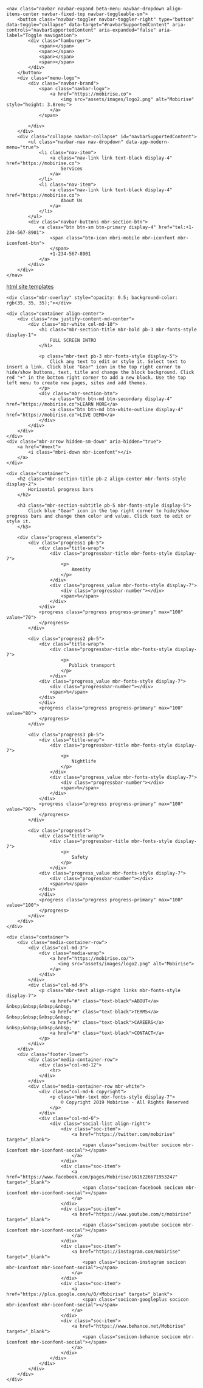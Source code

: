 <!DOCTYPE html>
<html  >
<head>
  <!-- Site made with Mobirise Website Builder v4.12.3, https://mobirise.com -->
  <meta charset="UTF-8">
  <meta http-equiv="X-UA-Compatible" content="IE=edge">
  <meta name="generator" content="Mobirise v4.12.3, mobirise.com">
  <meta name="viewport" content="width=device-width, initial-scale=1, minimum-scale=1">
  <link rel="shortcut icon" href="assets/images/logo2.png" type="image/x-icon">
  <meta name="description" content="">
  
  
  <title>Home</title>
  <link rel="stylesheet" href="assets/web/assets/mobirise-icons/mobirise-icons.css">
  <link rel="stylesheet" href="assets/bootstrap/css/bootstrap.min.css">
  <link rel="stylesheet" href="assets/bootstrap/css/bootstrap-grid.min.css">
  <link rel="stylesheet" href="assets/bootstrap/css/bootstrap-reboot.min.css">
  <link rel="stylesheet" href="assets/tether/tether.min.css">
  <link rel="stylesheet" href="assets/socicon/css/styles.css">
  <link rel="stylesheet" href="assets/dropdown/css/style.css">
  <link rel="stylesheet" href="assets/theme/css/style.css">
  <link rel="preload" as="style" href="assets/mobirise/css/mbr-additional.css"><link rel="stylesheet" href="assets/mobirise/css/mbr-additional.css" type="text/css">
  
  
  
</head>
<body>
  <section class="menu cid-s1dAJCqN11" once="menu" id="menu2-n">

    

    <nav class="navbar navbar-expand beta-menu navbar-dropdown align-items-center navbar-fixed-top navbar-toggleable-sm">
        <button class="navbar-toggler navbar-toggler-right" type="button" data-toggle="collapse" data-target="#navbarSupportedContent" aria-controls="navbarSupportedContent" aria-expanded="false" aria-label="Toggle navigation">
            <div class="hamburger">
                <span></span>
                <span></span>
                <span></span>
                <span></span>
            </div>
        </button>
        <div class="menu-logo">
            <div class="navbar-brand">
                <span class="navbar-logo">
                    <a href="https://mobirise.co">
                        <img src="assets/images/logo2.png" alt="Mobirise" style="height: 3.8rem;">
                    </a>
                </span>
                
            </div>
        </div>
        <div class="collapse navbar-collapse" id="navbarSupportedContent">
            <ul class="navbar-nav nav-dropdown" data-app-modern-menu="true">
                <li class="nav-item">
                    <a class="nav-link link text-black display-4" href="https://mobirise.co">
                        Services
                    </a>
                </li>
                <li class="nav-item">
                    <a class="nav-link link text-black display-4" href="https://mobirise.co">
                        About Us
                    </a>
                </li>
            </ul>
            <div class="navbar-buttons mbr-section-btn">
                <a class="btn btn-sm btn-primary display-4" href="tel:+1-234-567-8901">
                    <span class="btn-icon mbri-mobile mbr-iconfont mbr-iconfont-btn">
                    </span>
                    +1-234-567-8901
                </a>
            </div>
        </div>
    </nav>
</section>

<section class="engine"><a href="https://mobirise.info/y">html site templates</a></section><section class="cid-s1dAK7mtZm mbr-fullscreen mbr-parallax-background" id="header2-o">

    

    <div class="mbr-overlay" style="opacity: 0.5; background-color: rgb(35, 35, 35);"></div>

    <div class="container align-center">
        <div class="row justify-content-md-center">
            <div class="mbr-white col-md-10">
                <h1 class="mbr-section-title mbr-bold pb-3 mbr-fonts-style display-1">
                    FULL SCREEN INTRO
                </h1>
                
                <p class="mbr-text pb-3 mbr-fonts-style display-5">
                    Click any text to edit or style it. Select text to insert a link. Click blue "Gear" icon in the top right corner to hide/show buttons, text, title and change the block background. Click red "+" in the bottom right corner to add a new block. Use the top left menu to create new pages, sites and add themes.
                </p>
                <div class="mbr-section-btn">
                    <a class="btn btn-md btn-secondary display-4" href="https://mobirise.co">LEARN MORE</a>
                    <a class="btn btn-md btn-white-outline display-4" href="https://mobirise.co">LIVE DEMO</a>
                </div>
            </div>
        </div>
    </div>
    <div class="mbr-arrow hidden-sm-down" aria-hidden="true">
        <a href="#next">
            <i class="mbri-down mbr-iconfont"></i>
        </a>
    </div>
</section>

<section class="progress-bars1 cid-s1dANi1OXC" id="progress-bars1-p">
    
    

    

    <div class="container">
        <h2 class="mbr-section-title pb-2 align-center mbr-fonts-style display-2">
            Horizontal progress bars
        </h2>

        <h3 class="mbr-section-subtitle pb-5 mbr-fonts-style display-5">
            Click blue "Gear" icon in the top right corner to hide/show progress bars and change them color and value. Click text to edit or style it.
        </h3>

        <div class="progress_elements">
            <div class="progress1 pb-5">
                <div class="title-wrap">
                    <div class="progressbar-title mbr-fonts-style display-7">
                        <p>
                            Amenity
                        </p>
                    </div>
                    <div class="progress_value mbr-fonts-style display-7">
                        <div class="progressbar-number"></div>
                        <span>%</span>
                    </div>
                </div>
                <progress class="progress progress-primary" max="100" value="70">
                </progress>
            </div>
            
            <div class="progress2 pb-5">
                <div class="title-wrap">
                    <div class="progressbar-title mbr-fonts-style display-7">
                        <p>
                           Publick transport
                        </p>
                    </div>
                <div class="progress_value mbr-fonts-style display-7">
                    <div class="progressbar-number"></div>
                    <span>%</span>
                </div>
                </div>
                <progress class="progress progress-primary" max="100" value="80">
                </progress>
            </div>
            
            <div class="progress3 pb-5">
                <div class="title-wrap">
                    <div class="progressbar-title mbr-fonts-style display-7">
                        <p>
                            Nightlife
                        </p>
                    </div>
                    <div class="progress_value mbr-fonts-style display-7">
                        <div class="progressbar-number"></div>
                        <span>%</span>
                    </div>
                </div>
                <progress class="progress progress-primary" max="100" value="90">
                </progress>
            </div>
            
            <div class="progress4">
                <div class="title-wrap">
                    <div class="progressbar-title mbr-fonts-style display-7">
                        <p>
                            Safety
                        </p>
                    </div>
                <div class="progress_value mbr-fonts-style display-7">
                    <div class="progressbar-number"></div>
                    <span>%</span>
                </div>
                </div>
                <progress class="progress progress-primary" max="100" value="100">
                </progress>
            </div>
        </div>
    </div>
</section>

<section class="cid-s1dAP4XEBv" id="footer5-q">

    

    

    <div class="container">
        <div class="media-container-row">
            <div class="col-md-3">
                <div class="media-wrap">
                    <a href="https://mobirise.co/">
                       <img src="assets/images/logo2.png" alt="Mobirise">
                    </a>
                </div>
            </div>
            <div class="col-md-9">
                <p class="mbr-text align-right links mbr-fonts-style display-7">
                    <a href="#" class="text-black">ABOUT</a> &nbsp;&nbsp;&nbsp;&nbsp;
                    <a href="#" class="text-black">TERMS</a> &nbsp;&nbsp;&nbsp;&nbsp;
                    <a href="#" class="text-black">CAREERS</a> &nbsp;&nbsp;&nbsp;&nbsp;
                    <a href="#" class="text-black">CONTACT</a>
                </p>
            </div>
        </div>
        <div class="footer-lower">
            <div class="media-container-row">
                <div class="col-md-12">
                    <hr>
                </div>
            </div>
            <div class="media-container-row mbr-white">
                <div class="col-md-6 copyright">
                    <p class="mbr-text mbr-fonts-style display-7">
                        © Copyright 2019 Mobirise - All Rights Reserved
                    </p>
                </div>
                <div class="col-md-6">
                    <div class="social-list align-right">
                        <div class="soc-item">
                            <a href="https://twitter.com/mobirise" target="_blank">
                                <span class="socicon-twitter socicon mbr-iconfont mbr-iconfont-social"></span>
                            </a>
                        </div>
                        <div class="soc-item">
                            <a href="https://www.facebook.com/pages/Mobirise/1616226671953247" target="_blank">
                                <span class="socicon-facebook socicon mbr-iconfont mbr-iconfont-social"></span>
                            </a>
                        </div>
                        <div class="soc-item">
                            <a href="https://www.youtube.com/c/mobirise" target="_blank">
                                <span class="socicon-youtube socicon mbr-iconfont mbr-iconfont-social"></span>
                            </a>
                        </div>
                        <div class="soc-item">
                            <a href="https://instagram.com/mobirise" target="_blank">
                                <span class="socicon-instagram socicon mbr-iconfont mbr-iconfont-social"></span>
                            </a>
                        </div>
                        <div class="soc-item">
                            <a href="https://plus.google.com/u/0/+Mobirise" target="_blank">
                                <span class="socicon-googleplus socicon mbr-iconfont mbr-iconfont-social"></span>
                            </a>
                        </div>
                        <div class="soc-item">
                            <a href="https://www.behance.net/Mobirise" target="_blank">
                                <span class="socicon-behance socicon mbr-iconfont mbr-iconfont-social"></span>
                            </a>
                        </div>
                    </div>
                </div>
            </div>
        </div>
    </div>
</section>


  <script src="assets/web/assets/jquery/jquery.min.js"></script>
  <script src="assets/popper/popper.min.js"></script>
  <script src="assets/bootstrap/js/bootstrap.min.js"></script>
  <script src="assets/tether/tether.min.js"></script>
  <script src="assets/web/assets/cookies-alert-plugin/cookies-alert-core.js"></script>
  <script src="assets/web/assets/cookies-alert-plugin/cookies-alert-script.js"></script>
  <script src="assets/dropdown/js/nav-dropdown.js"></script>
  <script src="assets/dropdown/js/navbar-dropdown.js"></script>
  <script src="assets/touchswipe/jquery.touch-swipe.min.js"></script>
  <script src="assets/parallax/jarallax.min.js"></script>
  <script src="assets/smoothscroll/smooth-scroll.js"></script>
  <script src="assets/theme/js/script.js"></script>
  
  
<input name="cookieData" type="hidden" data-cookie-customDialogSelector='null' data-cookie-colorText='#424a4d' data-cookie-colorBg='rgba(234, 239, 241, 0.99)' data-cookie-textButton='Agree' data-cookie-colorButton='' data-cookie-colorLink='#424a4d' data-cookie-underlineLink='true' data-cookie-text="We use cookies to give you the best experience. Read our <a href='privacy.html'>cookie policy</a>.">
  </body>
</html>